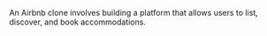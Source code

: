 An Airbnb clone involves building a platform that allows users to list, discover, and book accommodations.
